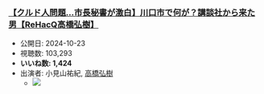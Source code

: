 ### [【クルド人問題…市長秘書が激白】川口市で何が？講談社から来た男【ReHacQ高橋弘樹】](https://www.youtube.com/watch?v=ha1-6O9uJK8)
-   公開日: 2024-10-23
-   視聴数: 103,293
-   **いいね数: 1,424**
-   出演者: 小見山祐紀, [高橋弘樹](/rehacq_fan/people/高橋弘樹 "wikilink")
    - [![](https://img.youtube.com/vi/ha1-6O9uJK8/hqdefault.jpg)](https://www.youtube.com/watch?v=ha1-6O9uJK8)
